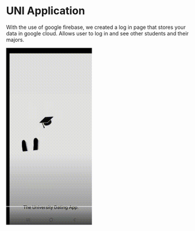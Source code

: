 # UNI Application
With the use of google firebase, we created a log in page that stores your data in google cloud. 
Allows user to log in and see other students and their majors.

![](https://github.com/ediaz029/UNI/blob/main/AndroidUniApp.gif)
